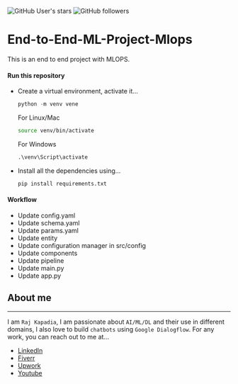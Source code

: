 ![GitHub User's stars](https://img.shields.io/github/stars/RajKKapadia?style=for-the-badge)
![GitHub followers](https://img.shields.io/github/followers/RajKKapadia?style=for-the-badge)

# End-to-End-ML-Project-Mlops
This is an end to end  project with MLOPS.

#### Run this repository
* Create a virtual environment, activate it...
    ```python
    python -m venv vene
    ```
    For Linux/Mac
    ```bash
    source venv/bin/activate
    ```
    For Windows
    ```cmd
    .\venv\Script\activate
    ```
* Install all the dependencies using...
    ```python
    pip install requirements.txt
    ```

#### Workflow
* Update config.yaml
* Update schema.yaml
* Update params.yaml
* Update entity
* Update configuration manager in src/config
* Update components
* Update pipeline
* Update main.py
* Update app.py

## About me
---
I am `Raj Kapadia`, I am passionate about `AI/ML/DL` and their use in different domains, I also love to build `chatbots` using `Google Dialogflow`. For any work, you can reach out to me at...

* [LinkedIn](https://www.linkedin.com/in/rajkkapadia/)
* [Fiverr](https://www.fiverr.com/rajkkapadia​)
* [Upwork](https://www.upwork.com/freelancers/~0176aeacfcff7f1fc2)
* [Youtube](https://www.youtube.com/channel/UCOT01XvBSj12xQsANtTeAcQ)
